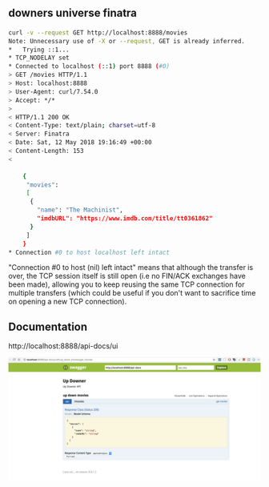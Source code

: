 downers universe finatra
------------------------

```bash
curl -v --request GET http://localhost:8888/movies
Note: Unnecessary use of -X or --request, GET is already inferred.
*   Trying ::1...
* TCP_NODELAY set
* Connected to localhost (::1) port 8888 (#0)
> GET /movies HTTP/1.1
> Host: localhost:8888
> User-Agent: curl/7.54.0
> Accept: */*
>
< HTTP/1.1 200 OK
< Content-Type: text/plain; charset=utf-8
< Server: Finatra
< Date: Sat, 12 May 2018 19:16:49 +00:00
< Content-Length: 153
<

    {
     "movies":
     [
      {
        "name": "The Machinist",
        "imdbURL": "https://www.imdb.com/title/tt0361862"
      }
     ]
    }
* Connection #0 to host localhost left intact
```

"Connection #0 to host (nil) left intact" means that although the transfer is over, the TCP session itself is still open (i.e no FIN/ACK exchanges have been made), allowing you to keep reusing the same TCP connection for multiple transfers (which could be useful if you don't want to sacrifice time on opening a new TCP connection).


Documentation
-------------

http://localhost:8888/api-docs/ui

![](swagitup.png)